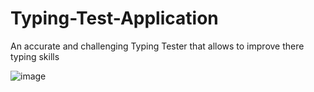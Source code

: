 # Typing-Test-Application
An accurate and challenging Typing Tester that allows to improve there typing skills


![image](https://user-images.githubusercontent.com/92266980/158615516-48a90894-263c-4a56-9e33-0f7363de2f10.png)

